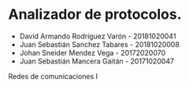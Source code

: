 # Analizador de protocolos.
- David Armando Rodríguez Varón - 20181020041
- Juan Sebastián Sanchez Tabares - 20181020008
- Johan Sneider Mendez Vega - 20172020070
- Juan Sebastián Mancera Gaitán - 20171020047

Redes de comunicaciones I